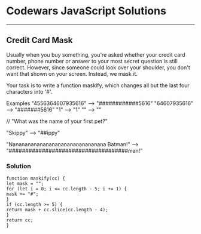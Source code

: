 # Codewars JavaScript Solutions

---

## Credit Card Mask

Usually when you buy something, you're asked whether your credit card number,
phone number or answer to your most secret question is still correct.
However, since someone could look over your shoulder, you don't want that shown on your screen. Instead, we mask it.

Your task is to write a function maskify, which changes all but the last four characters into '#'.

Examples
"4556364607935616" --> "############5616"
"64607935616" --> "#######5616"
"1" --> "1"
"" --> ""

// "What was the name of your first pet?"

"Skippy" --> "##ippy"

"Nananananananananananananananana Batman!"
-->
"####################################man!"

### Solution

```
function maskify(cc) {
let mask = "";
for (let i = 0; i <= cc.length - 5; i += 1) {
mask += "#";
}
if (cc.length >= 5) {
return mask + cc.slice(cc.length - 4);
}
return cc;
}
```
